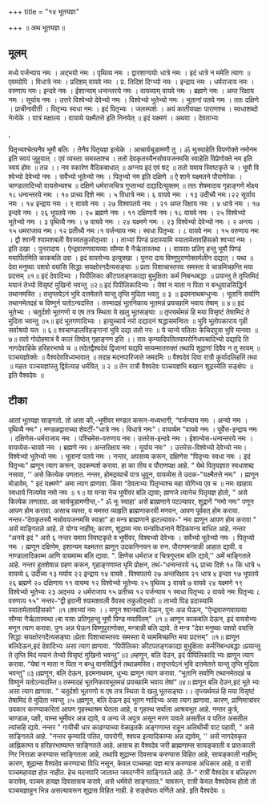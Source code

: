 +++
title = "१४ भूतयज्ञः"

+++
॥ अथ भूतयज्ञः॥ 
## मूलम्
मध्ये पर्जन्याय नमः । अद्भयो नमः । पृथिव्य नमः । द्वारशाग्वयोः धात्रे नमः । इदं धात्रे न ममेति त्यागः ॥ एवमग्रेपि । विधात्रे नमः । प्रदिशम् वायवे नमः । प्र. तिदिशं दिग्भ्यो नमः । इन्द्राय नमः । धर्मराजाय नमः । वरुणाय नमः। इन्दवे नमः । ईशान्याम् धन्वन्तरये नमः । वायव्याम् वायवे नमः । ब्रह्मणे नमः । अम्त रिक्षाय नमः । सूर्याय नमः । उत्तरे विश्वेभ्यो देवेभ्यो नमः । विश्वेभ्यो भूतेभ्यो नमः । भूतानां पतये नमः । ततः दक्षिणे । प्राचीनावीती । पितृभ्यः स्वधा नमः । इदं पितृभ्यः । जलस्पर्शः । अयं कातीयपक्षः पाराणश्च । स्वधाशब्दो नेत्येके । पात्रं मक्षाल्य । वायव्ये यक्ष्मैतत्ते इति निनयेत् ॥ इदं यक्ष्मणं । अथवा । देवताभ्यः 

,  

पितृभ्यश्चेत्यनैव भूमौ बलिः । तेनैव पितृयज्ञ इत्येके । आचार्यचूडामणौ तु । ॐ भूःस्वाहेति विपणोक्ते नमोनम इति स्वयं जुहुयात् । एवं व्यस्ताः समस्ताश्च । ततो देवकृतस्यैनसोवयजनमसि स्वाहेति विप्रेणोक्ते नम इति स्वयं होमः ॥ तन्न ।। नम स्कारेण वैदिकबाधात् ॥ अग्नय इदं एवं षट् ॥ ततो यमाय स्विष्टकृते च । भूमौ वि श्वेभ्यो देवेभ्यो नमः । सर्वेभ्यो भूतेभ्यो नमः । पितृभ्यो नम इति दक्षिणे ॥ ऐ शाने यक्ष्मतने पौराणेरेकः । चाण्डालादिभ्यो वायसेभ्यश्च ॥ दक्षिणे धर्मराजचित्र गुप्ताभ्यां दद्यादित्युक्तम् ॥ ततः शेषमादाय गृहाङ्गणे मोक्ष्य १८ धन्वन्तरये नमः । १० प्राच्य दिशे नमः । ५ विधात्रे नमः। ६ वायवे नमः । १३ उदीच्यै नमः।२२ सूर्याय नमः । १४ इन्द्राय नमः । ९ वायवे नमः । २७ विश्वपतये नमः । २१ अम्त रिक्षाय नमः । ४ धात्रे नमः । १७ इन्दवे नमः । २६ भूपतये नमः । २० ब्रह्मणे नमः । ११ दक्षिणायै नमः। १८ वायवे नमः । २५ विश्वेभ्यो भूतेभ्यो नमः । ३ पृथिव्यै नमः । ७ वायवे नमः । २४ यक्ष्मणे नमः । २३ विश्वेभ्यो देवेभ्यो नमः । २ अन्त्यः । १५ धमराजाय नमः। १२ प्रतीच्यै नमः।१ पर्जन्याय नमः। स्वधा पितृभ्यः । ८ वायवे नमः । १५ वरुणाय नमः । द्वौ श्वानी श्यामशबली वैवस्वतकुलोद्भवा ।। ताभ्यां पिण्डं प्रदास्यामि स्यातामेतावहिंसको श्वभ्यां नमः । इति दखा । पुनरादाय । ऐन्द्रवारुणवायव्याः सौम्या वै नैर्ऋतास्तथा ।। वायसाः प्रतिगृ हन्तु भूमौ पिण्डं मयार्पितमिति काकबलि दवा । इदं वायसेभ्यः इत्युक्खा । पुनरा दाय विष्णुपुराणोक्तर्मलीन दद्यात् । यथा ॥ देवा मनुष्याः पशवो वयांसि सिद्धाः सयक्षोरगदैत्यसङ्घाः ॥ प्रताः पिशाचास्तरवः समस्ता ये चान्नमिच्छन्ति मया प्रदत्तम् ॥१॥ इदं देवादिभ्यः । पिपीलिकाः कीटपतङ्गकाद्या बुभुक्षिताः कर्म निबन्धबद्धाः ॥ प्रयान्तु ते तृप्तिमिदं मयानं तेभ्यो विसृष्टं मुखिनो भवन्तु ॥२॥ इदं पिपीलिकादिभ्यः । येषां न माता न पिता न बन्धुवान्नसिद्धिर्न तथानमस्ति । तत्तृप्तयेऽनं भुवि दत्तमेतत्ते यान्तु तृप्ति मुदिता भवतु ॥ ३ ॥ इदमनाथबन्धुभ्यः । भूतानि सर्वाणि तथानमेतदहं च विष्णुर्न यतोऽन्यदस्ति । तस्मादहं भूतनिकाय भूतमन्नं प्रयच्छामि भवाय तेषाम् ॥ ४॥ इदं भूतेभ्यः । चतुर्दशो भूतगणो य एष तत्र स्थिता ये खलु भूतसङ्घाः ॥ तृप्त्यर्थमन्नं हि मया विसृष्टं तेषामिदं ते मुदिता भवन्तु ॥५॥ इदं भूतगणादिभ्यः । इत्युच्चार्य नरो दद्यादनं श्रद्धासमन्वितः ॥ भुवि भूतोपकाराय गृही सर्वाश्रयो यतः ॥ ६॥ श्वचाण्डालविहङ्गानां भुवि दद्या ततो नरः ॥ ये चान्ये पतिताः केचिदपुत्रा भुवि मानवाः ॥७॥ ततो गोदोहमात्रं वै कालं तिष्ठेत् गृहाङ्गण इति ।। ततः कृम्यादिपतितपापरोगिधपचादिभ्यो दद्यादि ति नागदेवाहिके हरिहरभाष्ये च ॥ तदेतद्वैश्वदेवं द्विजानां यद्यपि सायम्मातरुक्तं तथापि शूद्राणां दिवैव न तु सायम् ॥ पञ्चयज्ञोक्तेः ॥ वैश्वदेवविध्यभावात् ॥ तदाह मदनपारिजाते जमदमिः ॥ वैश्वदेवं दिवा रात्रौ कुर्यादलिहतिं तथा ॥ 
महतः पञ्चयज्ञांस्तु द्विवेत्याह धर्मवित् ॥ २ ॥ तेन रात्रौ वैश्वदेवः पञ्चयज्ञभि बखान शूद्रस्येति सङ्क्षेपः ॥ इति वैश्वदेवः ॥ 

## टीका
आतां भूतयज्ञ साङ्गतो. तो असा की,-भूमीवर मण्डल करून-मध्यभागी, “पर्जन्याय नमः । अन्यो नमः । पृथिव्यै नमः"। मण्डळद्वाराच्या शेवटीं-"धात्रे नमः। विधात्रे नमः"। वायव्येम "वायवे नमः । पूर्वेस-इन्द्राय नमः । दक्षिणेस-धर्मराजाय नमः । पश्चिमेस-वरुणाय नमः। उत्तरेस-इन्दवे नमः । ईशान्येस-धन्वन्तरये नमः । वायव्येस-चायवे नमः । ब्रह्मणे नमः। अन्तरिक्षाय नमः । मूर्याय नमः" । उत्तरेस-विश्वेभ्यो देवेभ्यो नमः। विश्वेभ्यो भूतेभ्यो नमः । भूतानां पतये नमः । नन्तर, अपसव्य करून, दक्षिणेस 
"पितृभ्यः स्वधा नमः । इदं पितृभ्यः" ह्मणून त्याग करून, उदकम्पर्श करावा. हा का तीय व पौराणपक्ष आहे. “ येथे पितृयज्ञात स्वधाशब्द नसावा, '' असे कित्येक पणतात. नन्तर, होमद्रव्याचें पात्र धुवून, वायव्येस ते उदक-"यक्ष्मैतत्ते नमः" । ह्मणून मोडावेम्. " इदं यक्ष्मणे" अमा त्याग ह्मणावा. किंवा “देवताभ्यः पितृभ्यश्च महा योगिभ्य एव च ॥ नमः खाहाय स्वधार्य नित्यमेव नमो नमः ॥ १॥ या मन्त्रा नेच भूमीवर बलि द्यावा; ह्मणजे त्यानेच पितृयज्ञ होतो, " असे कित्येक लणतात. आ चार्यचूडामणीन्त,-" ॐ भूः स्वाहा' असें ब्राह्मणाने पटल्यावर, शूद्रानें “नमो नमः" पणून आपण होम करावा. असाच व्यस्त, व ममस्त व्याहृति ब्राह्मणाकरवी मणवन, आपण पूर्ववत् होम करावा. नन्तर-“देवकृतस्यै नसोवयजनमसि स्वाहा” हा मन्त्र ब्राह्मणाने झटल्यावर-" नमः ह्मणून आपण होम करावा " असें माङ्गितले आहे. ते योग्य नाहीम्; कारण, शूद्राम्म नमः मन्त्रविधानाने वैदिकमन्त्र बाधित आहे. नन्तर “अनये इदं " असे ६ नन्तर यमाय स्विष्टकृते व भूमीवर, विश्वभ्यो देवेभ्यः । सर्वेभ्यो भूतेभ्यो नमः । पितृभ्यो नमः । ह्मणून दक्षिणेम, इशान्यम यक्ष्मतत्त ह्मणून उदकनिनयन क रुन. पौराणमन्त्रान्नी आहात द्यावी. व नाण्डालादिकाम्म आणि वायमाम्म बलि द्यावा. ". क्षिणेस धर्मराज व चित्रगुप्ताम बलि द्यावे,'' अमें माङ्गितले आहे. नन्तर हुतशेषान्न ग्रहण करून, गृहाङ्गणाम्त भृमि प्रोक्षन, तथं-“धन्वन्तरये १६ प्राच्य दिशे १० कि धात्रे ५ वायव्ये ६ उदीच्य १३ मर्याय २२ इन्द्राय १४ वायवे . विश्वपतये २७ अन्तरिक्षाय २१ धात्र ४ इन्दव १७ भूपतये २६ ब्रह्मणे २० दक्षिणाय ११ वायम्व १२ विश्वेभ्यो भूतेभ्यः २५ पृथिव्य ३ वायवे ७ वायवे २४ यक्ष्मणे १९ विश्वेभ्यो भूतेभ्यः २३ अद्भयः २ धर्मराजाय १५ प्रतीच्य १२ पर्जन्याय १ स्वधा पितृभ्यः २ वायवे नमः पितृभ्यः ८ वरुणाय १५" नन्तर-“द्वी इवानी श्यामशवली वैवस्व तकुलोद्भवो ॥ ताभ्यो पिड प्रदास्यामि स्यातामेतावहिंसको" ॥१॥श्वभ्यां नमः ।। मणून श्वानबालि देऊन, पुनः अन्न घेऊन, "ऐन्द्रवारुणवायव्या सौम्या नैर्ऋतास्वथा।बा यसाः प्रतिगृहन्तु भूमौ पिण्ड मयार्पितम्" ॥१॥ आणून काकबलि देऊन, इदं वायसेभ्यः 
मणून त्याग करावा. पुनः अन्न घेऊन विष्णुपुराणोक्त, मन्त्रान्नी बलि द्यावे. ते मन्त्र "देवा मनुष्याः पशवो वयांसि सिद्धाः सयक्षोरगदैत्यसङ्घाः॥प्रेताः पिशाचास्तरवः समस्ता ये चाममिच्छन्ति मया प्रदत्तम्" ॥१॥ ह्मणून बलिदेऊन,इदं देवादिभ्यः असा त्याग ह्मणावा. “पिपीलिकाः कीटपतङ्गकाद्या बुभुक्षिताः कर्मनिबन्धबद्धाः॥प्रयान्तु ते तृप्ति मिदं मयानं तेभ्यो विसृष्टं मुखिनो भवन्तु"॥२॥म्हणून, बलि देउन, इदं पीपिलिकादि भ्यः ह्मणून त्याग करावा. “येषां न माता न पिता न बन्धु वानसिद्धिर्न तथान्नमस्ति। तत्तृप्तयेऽनं भुवि दत्तमेतत्ते यान्तु तृप्ति मुदिता भवन्तु"॥३॥ह्मणून, बलि देऊन, इदमनाथवम्. धुभ्यः ह्मणून त्याग करावा. “भूतानि सर्वाणि तथानमेतदहं च विष्णुर्न यतोऽन्यदस्ति॥ तस्मादहं भूतनिकायभूतमन्नं प्रयच्छामि भवाय तेषां"॥४॥ ह्मणून बलि देउन,इदं भूते भ्यः असा त्याग ह्मणावा. " चतुर्दशो भूतगणो य एष तत्र स्थिता ये खलु भूतसङ्घाः।। तृप्त्यर्थमन्नं हि मया विसृष्टं तेषामिदं ते मुदिता भवन्तु ॥५॥ह्मणून, बलि देऊन इदं भूतग णादिभ्यः असा त्याग ह्मणावा. कारण, प्राणिमात्रांवर उपकार करण्याकरितां आपण गृहस्थाश्रम घेतला आहे, व गृहस्थ सर्वांला आश्रयभूत आहे. नन्तर कुत्रे, चाण्डाळ, पक्षी, याम्स भूमीवर अन्न द्यावे, व अन्य जे अपुत्र असून मरण पावले असतील व पतित असतील त्यांसहि द्यावे. नन्तर " गायीची धार काढण्याच्या वेळाइतकें अङ्गणाम्त राहून अतिथीची वाट पहावी, " असे साङ्गितले आहे. "नन्तर कृम्यादि पतित, पापरोगी, श्वपच इत्यादिकाम्स अन्न द्यावेम्, '' असें नागदेवकृत आह्निकाम्त व हरिहरभाष्याम्त साङ्गितले आहे. असाच हा वैश्वदेव जरी ब्राह्मणाम्स सायङ्काली व प्रातःकाली निर निराळा करण्यास साङ्गितला आहे, तथापि शूद्राम्स दिवसाच करण्यास विहित आहे, सायङ्काली नाहीम्; कारण, शूद्राम्स वैश्वदेव करण्याचा विधि नसून, केवल पञ्चमहा यज्ञ मात्र करण्यास अधिकार आहे, व रात्री पञ्चमहायज्ञ होत नाहीत. हेच मदनपारि जाताम्त जमदग्नीने साङ्गितले आहे. तें-" रात्रीं वैश्वदेव व बलिहरण करावेम्. पञ्चम हायज्ञ दिवसासच करावे, असे धर्मवेत्ते साङ्गतात." यावरून, रात्री केवल वैश्वदेवच होतो तो पञ्चयज्ञाहून भिन्न असल्यावरून शूद्रास विहित नाही. हे सङ्क्षेपतः वर्णिले 
आहे. इति वैश्वदेवः ॥ 

